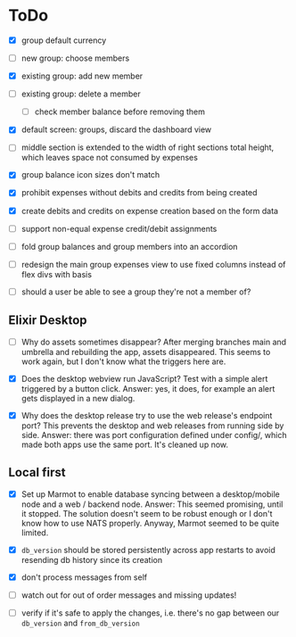 # ToDo

- [x] group default currency
- [ ] new group: choose members
- [x] existing group: add new member
- [ ] existing group: delete a member
    - [ ] check member balance before removing them
- [x] default screen: groups, discard the dashboard view
- [ ] middle section is extended to the width of right sections total height,
      which leaves space not consumed by expenses
- [x] group balance icon sizes don't match
- [x] prohibit expenses without debits and credits from being created
- [x] create debits and credits on expense creation based on the form data
- [ ] support non-equal expense credit/debit assignments
- [ ] fold group balances and group members into an accordion
- [ ] redesign the main group expenses view to use fixed columns instead of flex divs with basis
- [ ] should a user be able to see a group they're not a member of?


## Elixir Desktop

- [ ] Why do assets sometimes disappear?
  After merging branches main and umbrella and rebuilding the app, assets disappeared.
  This seems to work again, but I don't know what the triggers here are.

- [x] Does the desktop webview run JavaScript?
  Test with a simple alert triggered by a button click.
  Answer: yes, it does, for example an alert gets displayed in a new dialog.

- [x] Why does the desktop release try to use the web release's endpoint port?
  This prevents the desktop and web releases from running side by side.
  Answer: there was port configuration defined under config/,
  which made both apps use the same port. It's cleaned up now.


## Local first

- [x] Set up Marmot to enable database syncing between a desktop/mobile
  node and a web / backend node.
  Answer: This seemed promising, until it stopped. The solution doesn't
  seem to be robust enough or I don't know how to use NATS properly.
  Anyway, Marmot seemed to be quite limited.

- [x] `db_version` should be stored persistently across app restarts to avoid resending
  db history since its creation
- [x] don't process messages from self
- [ ] watch out for out of order messages and missing updates!
- [ ] verify if it's safe to apply the changes,
  i.e. there's no gap between our `db_version` and `from_db_version`
